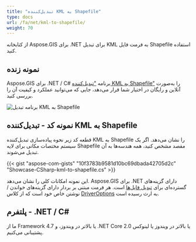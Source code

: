 ```yaml
---
title: "تبدیل‌کننده KML به Shapefile"
type: docs
url: /fa/net/kml-to-shapefile/
weight: 70
---
```


از کتابخانه Aspose.GIS برای .NET برای تبدیل KML به فرمت فایل Shapefile استفاده کنید.

## **نمونه زنده**

Aspose.GIS برای .NET / C# برنامه ["تبدیل‌کننده KML به Shapefile"](https://products.aspose.app/gis/conversion/kml-to-shapefile) را به‌صورت آنلاین و رایگان در اختیار شما قرار می‌دهد، جایی که می‌توانید عملکرد و کیفیت آن را بررسی کنید.

![برنامه تبدیل KML به Shapefile](conversion.png)

## **نمونه کد - تبدیل‌کننده KML به Shapefile**

قطعه کد زیر نحوه پیاده‌سازی تبدیل‌کننده KML به Shapefile را نشان می‌دهد. اگر یک سیستم مختصات مکانی برای لایه Shapefile مقصد مشخص کنید، همه هندسه‌ها به آن تبدیل می‌شوند. 

{{< gist "aspose-com-gists" "10f3783b9581d10bc69dbada42705d2c" "Showcase-CSharp-kml-to-shapefile.cs" >}}

این نمونه امکانات کلی را نشان می‌دهد. Aspose.GIS برای .NET دارای گزینه‌های گسترده‌ای برای [تبدیل فایل‌ها](https://docs.aspose.com/gis/net/vector-layers/) است. هر فرمت مبتنی بر بردار دارای گزینه‌های خواندن / نوشتن خاص خود است که از کلاس [DriverOptions](https://reference.aspose.com/gis/net/aspose.gis/driveroptions) به ارث رسیده است.

## **پلتفرم - .NET / C#**

ما از Framework 4.7 یا بالاتر در ویندوز، و .NET Core 2.0 یا بالاتر در ویندوز یا لینوکس پشتیبانی می‌کنیم.
